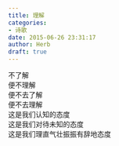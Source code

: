 ```yaml
---  
title: 理解  
categories:  
- 诗歌  
date: 2015-06-26 23:31:17  
author: Herb  
draft: true
---  
```

不了解  
便不理解  
便不去了解  
便不去理解    
这是我们认知的态度  
这是我们对待未知的态度  
这是我们理直气壮振振有辞地态度